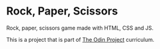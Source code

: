 # Rock, Paper, Scissors
Rock, paper, scissors game made with HTML, CSS and JS.

This is a project that is part of <a href="https://www.theodinproject.com/" target="_blank">The Odin Project</a> curriculum.
